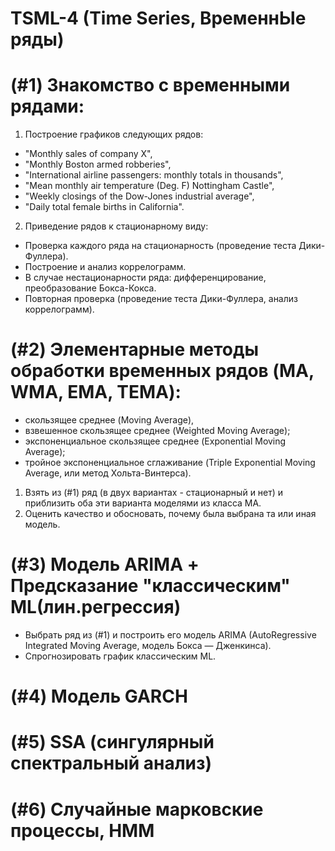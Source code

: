 # TSML-4 (Time Series, ВременнЫе ряды)

# (#1) Знакомство с временными рядами:
1. Построение графиков следующих рядов:
 - "Monthly sales of company X",
 - "Monthly Boston armed robberies",
 - "International airline passengers: monthly totals in thousands",
 - "Mean monthly air temperature (Deg. F) Nottingham Castle",
 - "Weekly closings of the Dow-Jones industrial average",
 - "Daily total female births in California".
2.  Приведение рядов к стационарному виду:
- Проверка каждого ряда на стационарность (проведение теста Дики-Фуллера). 
- Построение и анализ коррелограмм. 
- В случае нестационарности ряда: дифференцирование, преобразование Бокса-Кокса.
- Повторная проверка (проведение теста Дики-Фуллера, анализ коррелограмм).

# (#2) Элементарные методы обработки временных рядов (MA, WMA, EMA, TEMA):
- скользящее среднее (Moving Average), 
- взвешенное скользящее среднее (Weighted Moving Average);
- экспоненциальное скользящее среднее (Exponential Moving Average);
- тройное экспоненциальное сглаживание (Triple Exponential Moving Average, или метод Хольта-Винтерса).
1. Взять из (#1) ряд (в двух вариантах - стационарный и нет) и приблизить оба эти варианта моделями из класса MA. 
2. Оценить качество и обосновать, почему была выбрана та или иная модель.

# (#3) Модель ARIMA + Предсказание "классическим" ML(лин.регрессия)
- Выбрать ряд из (#1) и построить его модель ARIMA (AutoRegressive Integrated Moving Average, модель Бокса — Дженкинса). 
- Спрогнозировать график классическим ML.

# (#4) Модель GARCH

# (#5) SSA (сингулярный спектральный анализ)

# (#6) Случайные марковские процессы, HMM
